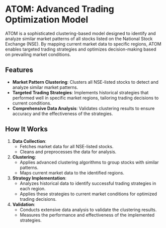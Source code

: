 # ATOM: Advanced Trading Optimization Model

ATOM is a sophisticated clustering-based model designed to identify and analyze similar market patterns of all stocks listed on the National Stock Exchange (NSE). By mapping current market data to specific regions, ATOM enables targeted trading strategies and optimizes decision-making based on prevailing market conditions.

## Features
- **Market Pattern Clustering**: Clusters all NSE-listed stocks to detect and analyze similar market patterns.
- **Targeted Trading Strategies**: Implements historical strategies that performed well in specific market regions, tailoring trading decisions to current conditions.
- **Comprehensive Data Analysis**: Validates clustering results to ensure accuracy and the effectiveness of the strategies.

## How It Works
1. **Data Collection**: 
   - Fetches market data for all NSE-listed stocks.
   - Cleans and preprocesses the data for analysis.
2. **Clustering**: 
   - Applies advanced clustering algorithms to group stocks with similar patterns.
   - Maps current market data to the identified regions.
3. **Strategy Implementation**:
   - Analyzes historical data to identify successful trading strategies in each region.
   - Applies these strategies to current market conditions for optimized trading decisions.
4. **Validation**:
   - Conducts extensive data analysis to validate the clustering results.
   - Measures the performance and effectiveness of the implemented strategies.
